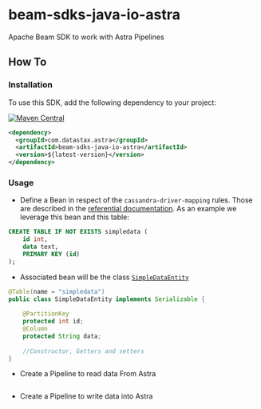 # beam-sdks-java-io-astra

Apache Beam SDK to work with Astra Pipelines

## How To

### Installation

To use this SDK, add the following dependency to your project:

[![Maven Central](https://maven-badges.herokuapp.com/maven-central/com.datastax.astra/com.datastax.astra/badge.svg)](https://maven-badges.herokuapp.com/maven-central/com.datastax.astra/beam-sdks-java-io-astra)

```xml
<dependency>
  <groupId>com.datastax.astra</groupId>
  <artifactId>beam-sdks-java-io-astra</artifactId>
  <version>${latest-version}</version>
</dependency>
```

### Usage

- Define a Bean in respect of the `cassandra-driver-mapping` rules. Those are described in the [referential documentation](https://docs.datastax.com/en/developer/java-driver/3.11/manual/object_mapper/creating/). As an example we leverage this bean and this table:
```sql
CREATE TABLE IF NOT EXISTS simpledata (
    id int,
    data text,  
    PRIMARY KEY (id)
);  
```

- Associated bean will be the class [`SimpleDataEntity`](#) 

```java
@Table(name = "simpledata")
public class SimpleDataEntity implements Serializable {
    
    @PartitionKey
    protected int id;
    @Column
    protected String data;
    
    //Constructor, Getters and setters
}
```


- Create a Pipeline to read data From Astra
```java
```


- Create a Pipeline to write data into Astra
```java

```






